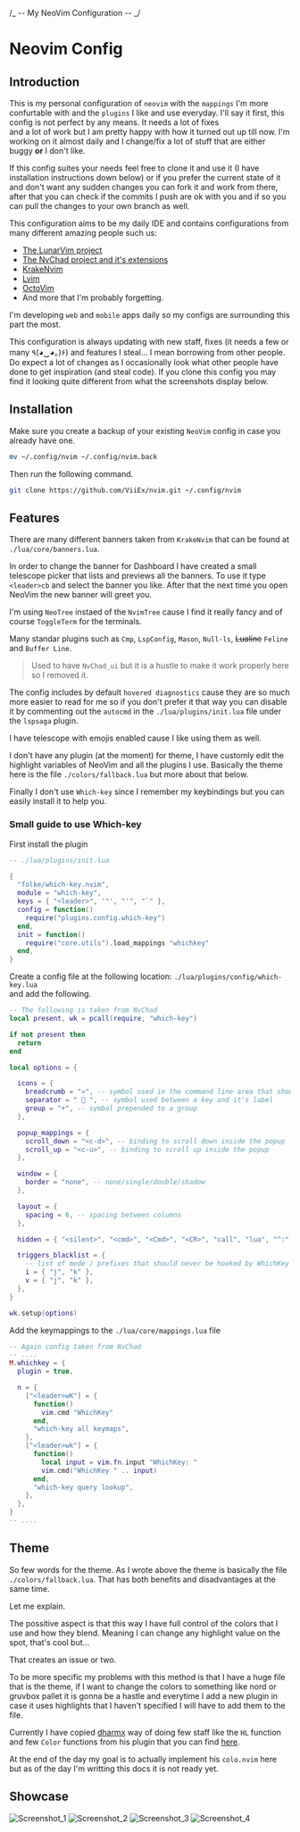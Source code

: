 /_ -- My NeoVim Configuration -- _/

# Neovim Config

## Introduction

This is my personal configuration of `neovim` with the `mappings` I'm more confurtable with
and the `plugins` I like and use everyday. I'll say it first, this config is not perfect by any means. It needs a lot of fixes \
and a lot of work but I am pretty happy with how it turned out up till now. I'm working on it almost daily and I change/fix a lot of stuff
that are either buggy **or** I don't like.

If this config suites your needs feel free to clone it and use it (I have installation instructions down below)
or if you prefer the current state of it and don't want any sudden changes
you can fork it and work from there, after that you can check if the commits I push are ok with you and if so you can pull the changes to your
own branch as well.

This configuration aims to be my daily IDE and contains configurations from many different amazing people such us:

- [The LunarVim project](https://github.com/LunarVim/LunarVim)
- [The NvChad project and it's extensions](https://github.com/NvChad/NvChad)
- [KrakeNvim](https://github.com/dharmx/nvim)
- [Lvim](https://github.com/lvim-tech/lvim)
- [OctoVim](https://github.com/OctoVim/OctoVim)
- And more that I'm probably forgetting.

I'm developing `web` and `mobile` apps daily so my configs are surrounding this part the most.

This configuration is always updating with new staff, fixes (it needs a few or many ٩(◕‿◕｡)۶) and features I steal...
I mean borrowing from other people.
Do expect a lot of changes as I occasionally look what other people have done to get inspiration (and steal code).
If you clone this config you may
find it looking quite different from what the screenshots display below.

## Installation

Make sure you create a backup of your existing `NeoVim` config in case you already have one.

```sh
mv ~/.config/nvim ~/.config/nvim.back
```

Then run the following command.

```sh
git clone https://github.com/ViiEx/nvim.git ~/.config/nvim
```

## Features

There are many different banners taken from `KrakeNvim` that can be found at `./lua/core/banners.lua`.

In order to change the banner for Dashboard I have created a small telescope picker that lists and previews
all the banners. To use it type `<leader>cb` and select the banner you like. After that the next time you
open NeoVim the new banner will greet you.

I'm using `NeoTree` instaed of the `NvimTree` cause I find it really fancy and of course `ToggleTerm` for the terminals.

Many standar plugins such as `Cmp`, `LspConfig`, `Mason`, `Null-ls`, ~~Lualine~~ `Feline` and `Buffer Line`.

> Used to have `NvChad_ui` but it is a hustle to make it work properly here so I removed it.

The config includes by default `hovered diagnostics` cause they are so much more easier to read for me
so if you don't prefer it that way you can disable it
by commenting out the `autocmd` in the `./lua/plugins/init.lua` file under the `lspsaga` plugin.

I have telescope with emojis enabled cause I like using them as well.

I don't have any plugin (at the moment) for theme, I have customly edit the highlight variables of NeoVim
and all the plugins I use. Basically the theme here is the file `./colors/fallback.lua` but more about that below.

Finally I don't use `Which-key` since I remember my keybindings but you can easily install it to help you.

### Small guide to use Which-key

First install the plugin

```lua
-- ./lua/plugins/init.lua

{
  "folke/which-key.nvim",
  module = "which-key",
  keys = { "<leader>", '"', "'", "`" },
  config = function()
    require("plugins.config.which-key")
  end,
  init = function()
    require("core.utils").load_mappings "whichkey"
  end,
}

```

Create a config file at the following location: `./lua/plugins/config/which-key.lua` \
and add the following.

```lua
-- The following is taken from NvChad
local present, wk = pcall(require, "which-key")

if not present then
  return
end

local options = {

  icons = {
    breadcrumb = "»", -- symbol used in the command line area that shows your active key combo
    separator = "  ", -- symbol used between a key and it's label
    group = "+", -- symbol prepended to a group
  },

  popup_mappings = {
    scroll_down = "<c-d>", -- binding to scroll down inside the popup
    scroll_up = "<c-u>", -- binding to scroll up inside the popup
  },

  window = {
    border = "none", -- none/single/double/shadow
  },

  layout = {
    spacing = 6, -- spacing between columns
  },

  hidden = { "<silent>", "<cmd>", "<Cmd>", "<CR>", "call", "lua", "^:", "^ " },

  triggers_blacklist = {
    -- list of mode / prefixes that should never be hooked by WhichKey
    i = { "j", "k" },
    v = { "j", "k" },
  },
}

wk.setup(options)
```

Add the keymappings to the `./lua/core/mappings.lua` file

```lua
-- Again config taken from NvChad
-- ....
M.whichkey = {
  plugin = true,

  n = {
    ["<leader>wK"] = {
      function()
        vim.cmd "WhichKey"
      end,
      "which-key all keymaps",
    },
    ["<leader>wk"] = {
      function()
        local input = vim.fn.input "WhichKey: "
        vim.cmd("WhichKey " .. input)
      end,
      "which-key query lookup",
    },
  },
}
-- ....
```

## Theme

So few words for the theme. As I wrote above the theme is basically the file `./colors/fallback.lua`.
That has both benefits and disadvantages at the same time.

Let me explain.

The possitive aspect is that this way I have full control of the colors that I use and how they blend.
Meaning I can change any highlight value on the spot, that's cool but...

That creates an issue or two.

To be more specific my problems with this method is that I have a huge file that is the theme, if I want to
change the colors to something like nord or gruvbox pallet it is gonna be a hastle and everytime I add a new plugin
in case it uses highlights that I haven't specified I will have to add them to the file.

Currently I have copied [dharmx](https://github.com/dharmx/nvim) way of doing few staff like the `HL` function
and few `Color` functions from his plugin that you can find [here](https://github.com/dharmx/colo.nvim).

At the end of the day my goal is to actually implement his `colo.nvim` here but as of the day I'm writting this
docs it is not ready yet.

## Showcase

![Screenshot_1](./assets/2023-04-20_16-29.png)
![Screenshot_2](./assets/2023-04-20_16-30.png)
![Screenshot_3](./assets/2023-04-20_16-31.png)
![Screenshot_4](./assets/2023-04-20_16-31_1.png)
